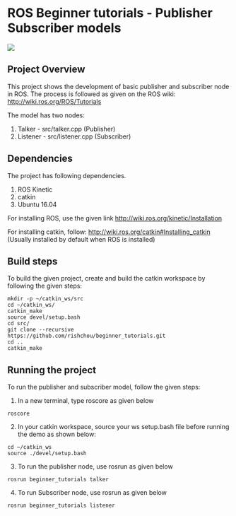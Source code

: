 # ROS Beginner tutorials - Publisher Subscriber models 

<a href='https://github.com/rishchou/beginner_tutorials/blob/master/LICENSE'><img src='https://img.shields.io/badge/License-MIT-brightgreen.svg'/></a>

## Project Overview

This project shows the development of basic publisher and subscriber node in ROS. The process is followed as given on the ROS wiki: http://wiki.ros.org/ROS/Tutorials

The model has two nodes:
1. Talker - src/talker.cpp (Publisher)
2. Listener - src/listener.cpp (Subscriber)


## Dependencies
The project has following dependencies.

1. ROS Kinetic
2. catkin
3. Ubuntu 16.04 

For installing ROS, use the given link http://wiki.ros.org/kinetic/Installation

For installing catkin, follow: http://wiki.ros.org/catkin#Installing_catkin (Usually installed by default when ROS is installed)

## Build steps
 To build the given project, create and build the catkin workspace by following the given steps:
```
mkdir -p ~/catkin_ws/src
cd ~/catkin_ws/
catkin_make
source devel/setup.bash
cd src/
git clone --recursive https://github.com/rishchou/beginner_tutorials.git
cd ..
catkin_make
```

## Running the project

To run the publisher and subscriber model, follow the given steps:

1. In a new terminal, type roscore as given below
```
roscore
```

2. In your catkin workspace, source your ws setup.bash file before running the demo as shown below:
```
cd ~/catkin_ws
source ./devel/setup.bash 
```

3. To run the publisher node, use rosrun as given below
```
rosrun beginner_tutorials talker
```

4. To run Subscriber node, use rosrun as given below
```
rosrun beginner_tutorials listener
```

 
